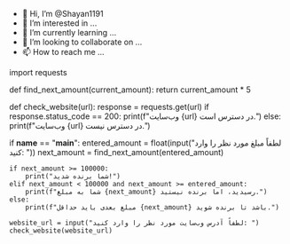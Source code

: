- 👋 Hi, I’m @Shayan1191
- 👀 I’m interested in ...
- 🌱 I’m currently learning ...
- 💞️ I’m looking to collaborate on ...
- 📫 How to reach me ...

<!---
Shayan1191/Shayan1191 is a ✨ special ✨ repository because its `README.md` (this file) appears on your GitHub profile.
You can click the Preview link to take a look at your changes.
--->
import requests

def find_next_amount(current_amount):
    return current_amount * 5

def check_website(url):
    response = requests.get(url)
    if response.status_code == 200:
        print(f"وب‌سایت {url} در دسترس است.")
    else:
        print(f"وب‌سایت {url} در دسترس نیست.")

if __name__ == "__main__":
    entered_amount = float(input("لطفاً مبلغ مورد نظر را وارد کنید: "))
    next_amount = find_next_amount(entered_amount)
    
    if next_amount >= 100000:
        print("شما برنده شدید!")
    elif next_amount < 100000 and next_amount >= entered_amount:
        print(f"شما به مبلغ {next_amount} رسیدید، اما برنده نیستید.")
    else:
        print(f"مبلغ بعدی باید حداقل {next_amount} باشد تا برنده شوید.")
    
    website_url = input("لطفاً آدرس وب‌سایت مورد نظر را وارد کنید: ")
    check_website(website_url)

